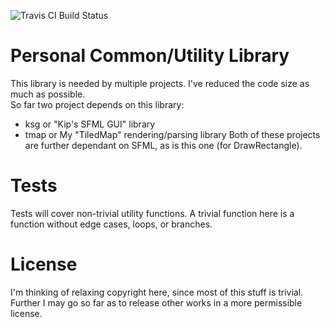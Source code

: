 ![Travis CI Build Status](https://travis-ci.org/ariajanke/util-common.svg?branch=master)

Personal Common/Utility Library
===============================

This library is needed by multiple projects. I've reduced the code size as much as possible. <br />
So far two project depends on this library:
+ ksg or "Kip's SFML GUI" library
+ tmap or My "TiledMap" rendering/parsing library
Both of these projects are further dependant on SFML, as is this one (for DrawRectangle).

Tests
=====

Tests will cover non-trivial utility functions. A trivial function here is a function without edge cases, loops, or branches.

License
=======
I'm thinking of relaxing copyright here, since most of this stuff is trivial. Further I may go so far as to release other works in a more permissible license.
